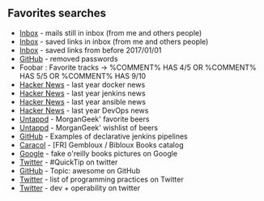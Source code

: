 ## Favorites searches
* [Inbox](https://inbox.google.com/u/0/search/!in%3Asaved%20in%3Ainbox) - mails still in inbox (from me and others people)
* [Inbox](https://inbox.google.com/u/0/search/in%3Asaved%20in%3Ainbox) - saved links in inbox (from me and others people)
* [Inbox](https://inbox.google.com/u/0/search/in%3Asaved%20and%20in%3Ainbox%20and%20before%3A2017%2F01%2F01) - saved links from before 2017/01/01
* [GitHub](https://github.com/search?utf8=%E2%9C%93&q=remove+password&type=Commits&ref=searchresults) - removed passwords
* Foobar : Favorite tracks -> %COMMENT% HAS 4/5 OR %COMMENT% HAS 5/5 OR %COMMENT% HAS 9/10
* [Hacker News](https://hn.algolia.com/?query=Docker&sort=byPopularity&prefix&page=0&dateRange=pastYear&type=story) - last year docker news
* [Hacker News](https://hn.algolia.com/?query=Jenkins&sort=byPopularity&prefix&page=0&dateRange=pastYear&type=story) - last year jenkins news
* [Hacker News](https://hn.algolia.com/?query=Ansible&sort=byPopularity&prefix&page=0&dateRange=pastYear&type=story) - last year ansible news
* [Hacker News](https://hn.algolia.com/?query=devops&sort=byPopularity&prefix&page=0&dateRange=pastYear&type=story) - last year DevOps news
* [Untappd](https://untappd.com/user/MorganGeek/beers?sort=highest_rated_their) - MorganGeek' favorite beers
* [Untappd](https://untappd.com/user/MorganGeek/wishlist) - MorganGeek' wishlist of beers
* [GitHub](https://github.com/search?utf8=%E2%9C%93&q=declarative+stage+steps&type=Code) - Examples of declarative jenkins pipelines
* [Caracol](http://www.webopac.cfwb.be/nivelles/dispatcher.aspx?action=historySearch&database=ChoiceBooks&search=((ex-%3Eej%20=%20%22Gembloux*%22))&limit=25&SRT0=ti&TYP0=&SEQ0=ascending&position=1) - [FR] Gembloux / Bibloux Books catalog 
* [Google](https://www.google.co.il/search?tbm=isch&q=fake+o%27reilly+books&&cad=h) - fake o'reilly books pictures on Google
* [Twitter](https://twitter.com/search?q=%23QuickTip&src=savs) - #QuickTip on twitter
* [GitHub](https://github.com/topics/awesome) - Topic: awesome on GitHub
* [Twitter](https://twitter.com/search?q=practices%20list%20programming%20&src=typd) - list of programming practices on Twitter
* [Twitter](https://twitter.com/search?q=dev%20operability&src=typd) - dev + operability on twitter
